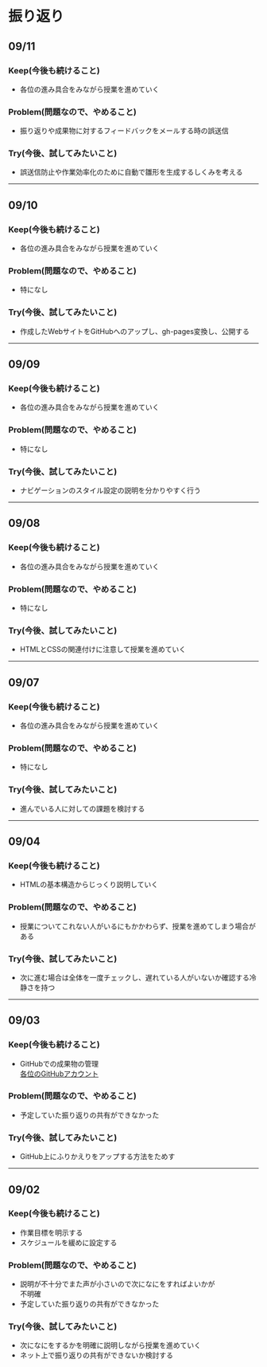# 振り返り

## 09/11

### Keep(今後も続けること)

- 各位の進み具合をみながら授業を進めていく

### Problem(問題なので、やめること)

- 振り返りや成果物に対するフィードバックをメールする時の誤送信

### Try(今後、試してみたいこと)

- 誤送信防止や作業効率化のために自動で雛形を生成するしくみを考える

---

## 09/10

### Keep(今後も続けること)

- 各位の進み具合をみながら授業を進めていく

### Problem(問題なので、やめること)

- 特になし

### Try(今後、試してみたいこと)

- 作成したWebサイトをGitHubへのアップし、gh-pages変換し、公開する

---

## 09/09

### Keep(今後も続けること)

- 各位の進み具合をみながら授業を進めていく

### Problem(問題なので、やめること)

- 特になし

### Try(今後、試してみたいこと)

- ナビゲーションのスタイル設定の説明を分かりやすく行う

---

## 09/08

### Keep(今後も続けること)

- 各位の進み具合をみながら授業を進めていく

### Problem(問題なので、やめること)

- 特になし

### Try(今後、試してみたいこと)

- HTMLとCSSの関連付けに注意して授業を進めていく

---

## 09/07

### Keep(今後も続けること)

- 各位の進み具合をみながら授業を進めていく

### Problem(問題なので、やめること)

- 特になし

### Try(今後、試してみたいこと)

- 進んでいる人に対しての課題を検討する

---

## 09/04

### Keep(今後も続けること)

- HTMLの基本構造からじっくり説明していく

### Problem(問題なので、やめること)

- 授業についてこれない人がいるにもかかわらず、授業を進めてしまう場合がある

### Try(今後、試してみたいこと)

- 次に進む場合は全体を一度チェックし、遅れている人がいないか確認する冷静さを持つ

---

## 09/03

### Keep(今後も続けること)

- GitHubでの成果物の管理  
[各位のGitHubアカウント](https://github.com/wp15000/list/blob/master/list.md)

### Problem(問題なので、やめること)

- 予定していた振り返りの共有ができなかった

### Try(今後、試してみたいこと)

- GitHub上にふりかえりをアップする方法をためす

---

## 09/02

### Keep(今後も続けること)

- 作業目標を明示する
- スケジュールを緩めに設定する

### Problem(問題なので、やめること)

- 説明が不十分でまた声が小さいので次になにをすればよいかが  
不明確
- 予定していた振り返りの共有ができなかった

### Try(今後、試してみたいこと)

- 次になにをするかを明確に説明しながら授業を進めていく
- ネット上で振り返りの共有ができないか検討する